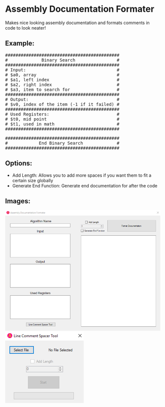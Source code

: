 # Assembly Documentation Formater
Makes nice looking assembly documentation and formats comments in code to look neater!

## Example:
<pre>
############################################
#             Binary Search                #
############################################
# Input:                                   #
# $a0, array                               #
# $a1, left index                          #
# $a2, right index                         #
# $a3, item to search for                  #
############################################
# Output:                                  #
# $v0, index of the item (-1 if it failed) #
############################################
# Used Registers:                          #
# $t0, mid point                           #
# $t1, used in math                        #
############################################
</pre>
<pre>
############################################
#            End Binary Search             #
############################################
</pre>

## Options:
* Add Length: Allows you to add more spaces if you want them to fit a certain size globally
* Generate End Function: Generate end documentation for after the code

## Images:
![Assembly Documntation Formater](https://github.com/Pocable/AssemblyDocumentationFormater/blob/master/assemblyphoto.PNG?raw=true)
![Line Comment Spacer Tool](https://github.com/Pocable/AssemblyDocumentationFormater/blob/master/linecommentspacertool.PNG?raw=true)
